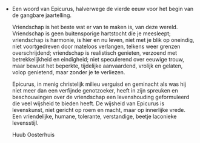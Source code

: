 - Een woord van Epicurus, halverwege de vierde eeuw voor het begin van de gangbare jaartelling.
  
  Vriendschap is het beste wat er van te maken is, van deze wereld. Vriendschap is geen buitensporige hartstocht die je meesleept; vriendschap is harmonie, is hier en nu leven, niet met je blik op oneindig, niet voortgedreven door mateloos verlangen, telkens weer grenzen overschrijdend; vriendschap is realistisch genieten, verzoend met betrekkelijkheid en eindigheid; niet speculerend over eeuwige trouw, maar bewust het beperkte, tijdelijke aanvaardend, vrolijk en gelaten, volop genietend, maar zonder je te verliezen.
  
  Epicurus, in menig christelijk milieu verguisd en geminacht als was hij niet meer dan een verfijnde genotzoeker, heeft in zijn spreuken en beschouwingen over de vriendschap een levenshouding geformuleerd die veel wijsheid te bieden heeft. De wijsheid van Epicurus is levenskunst, niet gericht op roem en macht, maar op innerlijke vrede. Een vriendelijke, humane, tolerante, verstandige, beetje laconieke levensstijl.
  
  Huub Oosterhuis